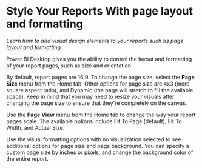 <properties
   pageTitle="Style Your Reports With Page Layout and Formatting"
   description="Learn how to add visual design elements to your reports such as page layout and formatting."
   services="powerbi"
   documentationCenter=""
   authors="davidiseminger"
   manager="mblythe"
   editor=""
   tags=""
   featuredVideoId="XPByITauE1g"
   featuredVideoThumb=""
   courseDuration=""/>

<tags
   ms.service="powerbi"
   ms.devlang="NA"
   ms.topic="article"
   ms.tgt_pltfrm="NA"
   ms.workload="powerbi"
   ms.date="02/19/2016"
   ms.author="v-jescoo"/>

# Style Your Reports With page layout and formatting

*Learn how to add visual design elements to your reports such as page layout and formatting.*

Power BI Desktop gives you the ability to control the layout and formatting of your report pages, such as size and orientation.

By default, report pages are 16:9. To change the page size, select the **Page Size** menu from the Home tab. Other options for page size are 4x3 (more square aspect ratio), and Dynamic (the page will stretch to fill the available space). Keep in mind that you may need to resize your visuals after changing the page size to ensure that they're completely on the canvas.

Use the **Page View** menu from the Home tab to change the way your report pages scale. The available options include Fit To Page (default), Fit To Width, and Actual Size.

Use the visual formatting options with no visualization selected to see additional options for page size and page background. You can specify a custom page size by inches or pixels, and change the background color of the entire report.
